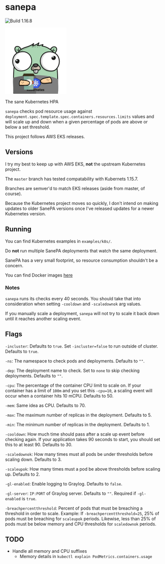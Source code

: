 # sanepa

![Build 1.16.8](https://github.com/mitchya1/sanepa/workflows/Build%201.16.8/badge.svg?branch=1.16.8)

![Logo](./img/gopher-logo.png)

The sane Kubernetes HPA

`sanepa` checks pod resource usage against `deployment.spec.template.spec.containers.resources.limits` values and will scale up and down when a given percentage of pods are above or below a set threshold.

This project follows AWS EKS releases.

## Versions

I try my best to keep up with AWS EKS, **not** the upstream Kubernetes project.

The `master` branch has tested compatability with Kubernets 1.15.7.

Branches are semver'd to match EKS releases (aside from master, of course).

Because the Kubernetes project moves so quickly, I don't intend on making updates to older SanePA versions once I've released updates for a newer Kubernetes version.

## Running

You can find Kubernetes examples in `examples/k8s/`.

Do **not** run multiple SanePA deployments that watch the same deployment.

SanePA has a very small footprint, so resource consumption shouldn't be a concern.

You can find Docker images [here](https://hub.docker.com/repository/docker/mitchya1/sanepa)

### Notes

`sanepa` runs its checks every 40 seconds. You should take that into consideration when setting `-cooldown` and `-scaledownok` arg values.

If you manually scale a deployment, `sanepa` will not try to scale it back down until it reaches another scaling event.

## Flags

`-incluster`: Defaults to `true`. Set `-incluster=false` to run outside of cluster. Defaults to `true`.

`-ns`: The namespace to check pods and deployments. Defaults to `""`.

`-dep`: The deployment name to check. Set to `none` to skip checking deployments. Defaults to `""`.

`-cpu`: The percentage of the container CPU limit to scale on. If your container has a limit of `100m` and you set this `-cpu=10`, a scaling event will occur when a container hits 10 mCPU. Defaults to 50.

`-mem`: Same idea as CPU. Defaults to 70.

`-max`: The maximum number of replicas in the deployment. Defaults to 5.

`-min`: The minimum number of replicas in the deployment. Defaults to 1.

`-cooldown`: How much time should pass after a scale up event before checking again. If your application takes 90 seconds to start, you should set this to at least 90. Defaults to 30.

`-scaledownok`: How many times must all pods be under thresholds before scaling down. Defaults to 3.

`-scaleupok`: How many times must a pod be above thresholds before scaling up. Defaults to 2.

`-gl-enabled`: Enable logging to Graylog. Defaults to `false`.

`-gl-server`: `IP:PORT` of Graylog server. Defaults to `""`. Required if `-gl-enabled` is `true`.

`-breachpercentthreshold`: Percent of pods that must be breaching a threshold in order to scale. Example: If `-breachpercentthreshold=25`, 25% of pods must be breaching for `scaleupok` periods. Likewise, less than 25% of pods must be below memory and CPU thresholds for `scaledownok` periods.

## TODO

- Handle all memory and CPU suffixes
  - Memory details in `kubectl explain PodMetrics.containers.usage`
  
